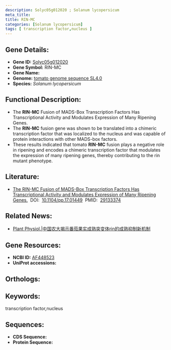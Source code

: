 ```yaml
---
description: Solyc05g012020 ; Solanum lycopersicum
meta_title:
title: RIN-MC
categories: [Solanum lycopersicum]
tags: [ transcription factor,nucleus ]
---
```


## Gene Details:
- **Gene ID:**	[Solyc05g012020]()
- **Gene Symbol:** RIN-MC
- **Gene Name:** 
- **Genome:** [tomato genome sequence SL4.0]()
- **Species:** *Solanum lycopersicum*

## Functional Description:
   - The **RIN-MC** Fusion of MADS-Box Transcription Factors Has Transcriptional Activity and Modulates Expression of Many Ripening Genes.
   - The **RIN-MC** fusion gene was shown to be translated into a chimeric transcription factor that was localized to the nucleus and was capable of protein interactions with other MADS-box factors.
   - These results indicated that tomato **RIN-MC** fusion plays a negative role in ripening and encodes a chimeric transcription factor that modulates the expression of many ripening genes, thereby contributing to the rin mutant phenotype.

## Literature:
   - [The RIN-MC Fusion of MADS-Box Transcription Factors Has Transcriptional Activity and Modulates Expression of Many Ripening Genes.]( https://academic.oup.com/plphys/article/176/1/891/6117433)&nbsp;&nbsp;DOI:&nbsp;&nbsp;[10.1104/pp.17.01449](https://academic.oup.com/plphys/article/176/1/891/6117433)&nbsp;&nbsp;PMID:&nbsp;&nbsp;[29133374](https://pubmed.ncbi.nlm.nih.gov/29133374/)

## Related News:
   - [Plant Physiol.|中国农大揭示番茄果实成熟突变体rin的成熟抑制新机制](https://mp.weixin.qq.com/s?__biz=MzIyOTY2NDYyNQ==&mid=2247486939&idx=1&sn=632eec03d8fe9a6099006e8354a969bb&chksm=e8be7fc5dfc9f6d3d1ec2602fae949a966388ef9ab573d13a145712374224c0c28588443a4e3&scene=27#wechat_redirect)

## Gene Resources:
- **NCBI ID:** [AF448523](https://www.ncbi.nlm.nih.gov/gene/?term=AF448523)
- **UniProt accessions:** [](https://www.uniprot.org/uniprotkb//entry)

## Orthologs:

## Keywords:
transcription factor,nucleus

## Sequences:
- **CDS Sequence:**
- **Protein Sequence:**
